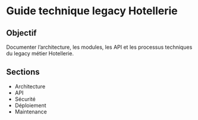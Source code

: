 # Guide technique legacy Hotellerie

## Objectif
Documenter l’architecture, les modules, les API et les processus techniques du legacy métier Hotellerie.

## Sections
- Architecture
- API
- Sécurité
- Déploiement
- Maintenance
